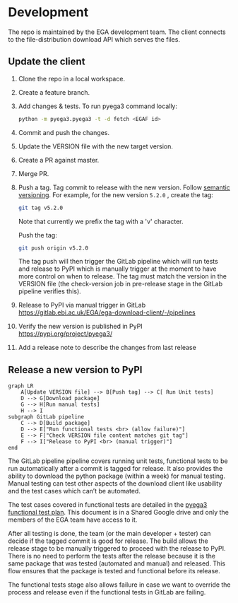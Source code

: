 # Development

The repo is maintained by the EGA development team. The client connects to the file-distribution download API which
serves the files.

## Update the client

1. Clone the repo in a local workspace.
2. Create a feature branch.
3. Add changes & tests. To run pyega3 command locally:
    ```bash
    python -m pyega3.pyega3 -t -d fetch <EGAF id> 
    ```
4. Commit and push the changes.
5. Update the VERSION file with the new target version.
6. Create a PR against master.
7. Merge PR.
8. Push a tag. Tag commit to release with the new version. Follow [semantic versioning](https://semver.org/).
   For example, for the new version `5.2.0` , create the tag:
   ```bash
   git tag v5.2.0
   ```
   Note that currently we prefix the tag with a 'v' character.

   Push the tag:
   ```bash
   git push origin v5.2.0
   ```

   The tag push will then trigger the GitLab pipeline which will run tests and release to PyPI which is manually trigger
   at the moment to have more control on when to release. The tag must match the version in the VERSION file (the
   check-version job in pre-release stage in the GitLab pipeline verifies this).

9. Release to PyPI via manual trigger in GitLab https://gitlab.ebi.ac.uk/EGA/ega-download-client/-/pipelines
10. Verify the new version is published in PyPI https://pypi.org/project/pyega3/
11. Add a release note to describe the changes from last release

## Release a new version to PyPI

```mermaid
graph LR
    A[Update VERSION file] --> B[Push tag] --> C[ Run Unit tests]
    D --> G[Download package]
    G --> H[Run manual tests]
    H --> I
subgraph GitLab pipeline
    C --> D[Build package]
    D --> E["Run functional tests <br> (allow failure)"]
    E --> F["Check VERSION file content matches git tag"]
    F --> I["Release to PyPI <br> (manual trigger)"]
end
```

The GitLab pipeline pipeline covers running unit tests, functional tests to be run automatically after a commit is
tagged for release. It also provides the ability to download the python package (within a week) for manual testing.
Manual testing can test other aspects of the download client like usability and the test cases which can’t be automated.

The test cases covered in functional tests are detailed in
the [pyega3 functional test plan](https://docs.google.com/spreadsheets/d/1kMLWBGDrsf3f98DdArOc0HXG-vsvMLJ5MjKk-aJfKGw/edit#gid=0).
This document is in a Shared Google drive and only the members of the EGA team have access to it.

After all testing is done, the team (or the main developer + tester) can decide if the tagged commit is good for
release. The build allows the release stage to be manually triggered to proceed with the release to PyPI. There is no
need to perform the tests after the release because it is the same package that was tested (automated and manual) and
released. This flow ensures that the package is tested and functional before its release.

The functional tests stage also allows failure in case we want to override the process and release even if the
functional tests in GitLab are failing. 

